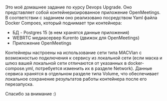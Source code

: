 Это моё домашнее задание по курсу Devops Upgrade.
Оно представляет собой контейнеризированное приложение OpenMeetings. В соответствии с заданием оно реализовано посредством Yaml файла Docker Compoes, который поднимает три контейнера:
- БД - Postgres 15 (в нем хранятся данные приложения)
- WEBRTC медиасервер Kurento (движок для OpenMeetings)
- Приложение OpenMeetings


Контейнеры настроены на использование сети типа MACVlan с возможностью подключения к сервису из локальной сети (если маска и шлюз вашей локальной сети отличаются от указанных в docker-compose.yml, потребуется изменить их в разделе Network).
Данные сервиса хранятся в отдельном разделе типа Volume, что обеспечивает локальное сохранение результатов работы контейнера после его перезапуска.

Спасибо за внимание :)
